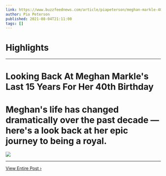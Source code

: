 ```yaml
---
link: https://www.buzzfeednews.com/article/piapeterson/meghan-markle-40th-birthday-photos
author: Pia Peterson
published: 2021-08-04T21:11:00
tags: []
---
```

# Highlights


---
# Looking Back At Meghan Markle's Last 15 Years For Her 40th Birthday
# Meghan's life has changed dramatically over the past decade — here's a look back at her epic journey to being a royal.

![](https://img.buzzfeed.com/buzzfeed-static/static/2021-07/28/20/tmp/9998fde51e9f/tmp-name-2-1432-1627504482-26_dblbig.jpg)

---

[View Entire Post ›](https://www.buzzfeednews.com/article/piapeterson/meghan-markle-40th-birthday-photos)